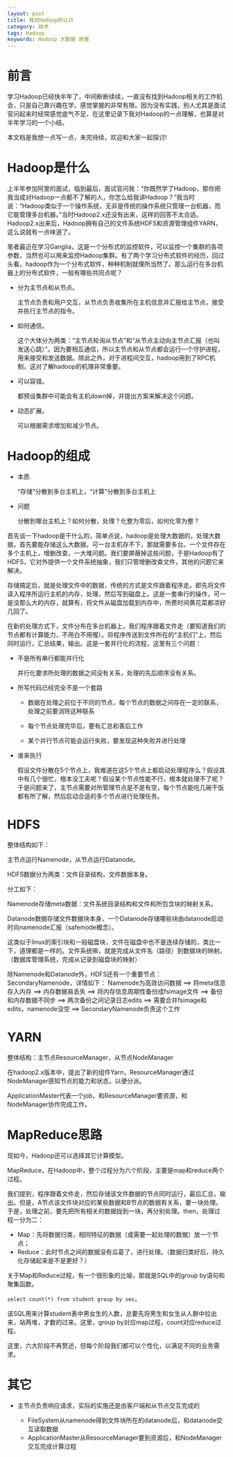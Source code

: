 ```yaml
---
layout: post
title: 我对Hadoop的认识
category: 技术
tags: Hadoop
keywords: Hadoop 大数据 原理
---
```


# 前言 #

学习Hadoop已经快半年了，中间断断续续，一直没有找到Hadoop相关的工作机会，只是自己靠兴趣在学，感觉掌握的非常有限。因为没有实践，别人尤其是面试官问起来时经常感觉底气不足，在这里记录下我对Hadoop的一点理解，也算是对半年学习的一个小结。

本文档是我想一点写一点，未完待续，欢迎和大家一起探讨!

# Hadoop是什么 #
上半年参加阿里的面试，临到最后，面试官问我：“你既然学了Hadoop，那你把我当成对Hadoop一点都不了解的人，你怎么给我讲Hadoop？”我当时说：“Hadoop类似于一个操作系统，无非是传统的操作系统只管理一台机器，而它能管理多台机器。”当时Hadoop2.x还没有出来，这样的回答不太合适。Hadoop2.x出来后，Hadoop拥有自己的文件系统HDFS和资源管理组件YARN，这么说就有一点味道了。

笔者最近在学习Ganglia，这是一个分布式的监控软件，可以监控一个集群的各项参数，当然也可以用来监控Hadoop集群。有了两个学习分布式软件的经历，回过头看，hadoop作为一个分布式软件，种种机制就理所当然了。那么运行在多台机器上的分布式软件，一般有哪些共同点呢？

- 分为主节点和从节点。

	主节点负责和用户交互，从节点负责收集所在主机信息并汇报给主节点，接受并执行主节点的指令。
- 如何通信。
  
    这个大体分为两类：“主节点轮询从节点”和“从节点主动向主节点汇报（也叫发送心跳）”。因为要相互通信，所以主节点和从节点都会运行一个守护进程，用来接受和发送数据。除此之外，对于进程间交互，hadoop用到了RPC机制，这对了解hadoop的机理非常重要。
- 可以容错。
  
    都预设集群中可能会有主机down掉，并提出方案来解决这个问题。
- 动态扩展。
  
    可以根据需求增加和减少节点。

# Hadoop的组成 #

- 本质
	
	“存储”分散到多台主机上，“计算”分散到多台主机上
- 问题
	
	分散到哪台主机上？如何分散，处理？化整为零后，如何化零为整？

首先谈一下hadoop是干什么的，简单点说，hadoop是处理大数据的，处理大数据，首先要能存储这么大数据。可一台主机存不下，那就需要多台。一个文件存在多个主机上，增删改查，一大堆问题。我们要屏蔽掉这些问题，于是Hadoop有了HDFS，它对外提供一个文件系统抽象，我们只管增删改查文件，其他的问题它来解决。

存储搞定后，就是处理文件中的数据，传统的方式是文件跟着程序走。即先将文件读入程序所运行主机的内存，处理，然后写到磁盘上。这是一套串行的操作，可一是没那么大的内存，就算有，将文件从磁盘加载到内存中，所费时间黄花菜都凉好几回了。

在新的处理方式下，文件分布在多台机器上，我们程序跟着文件走（要知道我们的节点都有计算能力，不用白不用喔）。将程序传送到文件所在的“主机们”上，然后同时运行，汇总结果，输出。这是一套并行化的流程，这里有三个问题：

- 不是所有串行都能并行化

	并行化要求所处理的数据之间没有关系，处理的先后顺序没有关系。
- 所写代码已经完全不是一个套路
	
	- 数据在处理之前位于不同的节点，每个节点的数据之间存在一定的联系，处理之前要消除这种联系

	- 每个节点处理完毕后，要有汇总和善后工作

	- 某个并行节点可能会运行失败，要发现这种失败并进行处理

- 谁来执行
	
	假设文件分散在5个节点上，我难道在这5个节点上都启动处理程序么？假设其中有几个很忙，根本没工夫呢？假设某个节点性能不行，根本就处理不了呢？于是问题来了，主节点需要对所管理节点是不是有空，每个节点能吃几碗干饭都有所了解，然后启动合适的多个节点进行处理任务。
    
# HDFS #

整体结构如下：

主节点运行Namenode，从节点运行Datanode。

HDFS数据分为两类：文件目录结构，文件数据本身。

分工如下：

Namenode存储meta数据：文件系统目录结构和文件和所包含块的映射关系。

Datanode数据存储文件数据块本身，一个Datanode存储哪些块由datanode启动时向namenode汇报（safemode概念）。

这类似于linux的索引块和一般磁盘块，文件在磁盘中也不是连续存储的，类比一下，道理都是一样的。文件系统嘛，就是完成从文件名（路径）到数据块的映射。（数据库管理系统，完成从记录到磁盘块的映射）


除Namenode和Datanode外，HDFS还有一个重要节点：SecondaryNamenode，详情如下：
Namenode为高效访问数据 ==> 
将meta信息存入内存 ==> 
内存数据易丢失 ==> 
将内存信息周期性备份成fsimage文件 ==> 
备份和内存数据不同步 ==> 
两次备份之间记录日志edits ==> 
需要合并fsimage和edits，namenode没空 ==> 
SecondaryNamenode负责这个工作


# YARN #
整体结构：主节点ResourceManager，从节点NodeManager

在hadoop2.x版本中，提出了新的组件Yarn，ResourceManager通过NodeManager感知节点的能力和状态，以便分派。

ApplicationMaster代表一个job，和ResourceManager要资源，和NodeManager协作完成工作。

# MapReduce思路 #

现如今，Hadoop还可以选择其它计算模型。

MapReduce，在Hadoop中，整个过程分为六个阶段，主要是map和reduce两个过程。

我们提到，程序跟着文件走，然后存储该文件数据的节点同时运行，最后汇总，输出。但是，A节点该文件块对应的某些数据和B节点的数据有关系，要一块处理。于是，处理之前，要先把所有相关的数据拢到一块，再分别处理。then，处理过程一分为二：

- Map：先将数据归类，相同特征的数据（或需要一起处理的数据）放一个节点；
- Reduce：此时节点之间的数据没有瓜葛了，进行处理。（数据归类好后，持久化存储起来是不是更好？）

关于Map和Reduce过程，有一个很形象的比喻，那就是SQL中的group by语句和聚集函数。

`select count(*) from student group by sex`，

该SQL用来计算student表中男女生的人数，总要先将男生和女生从人群中拉出来，站两堆，才数的过来。这里，group by对应map过程，count对应reduce过程。

这里，六大阶段不再赘述，但每个阶段我们都可以个性化，以满足不同的业务需求。

# 其它 #

- 主节点负责响应请求，实际的实施还是由客户端和从节点交互完成的

	- FileSystem从namenode得到文件块所在的datanode后，和datanode交互读取数据
	- ApplicationMaster从ResourceManager要到资源后，和NodeManager交互完成计算过程
